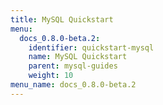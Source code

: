 ```yaml
---
title: MySQL Quickstart
menu:
  docs_0.8.0-beta.2:
    identifier: quickstart-mysql
    name: MySQL Quickstart
    parent: mysql-guides
    weight: 10
menu_name: docs_0.8.0-beta.2
---
```

